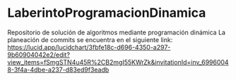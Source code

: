 # LaberintoProgramacionDinamica
Repositorio de solución de algoritmos mediante programación dinámica
La planeación de commits se encuentra en el siguiente link:
  https://lucid.app/lucidchart/3fbfe18c-d696-4350-a297-9b60904042e2/edit?view_items=fSmgSTN4u45R%2CB2mgI55KWrZk&invitationId=inv_69960048-3f4a-4dbe-a237-d83ed9f3eadb
